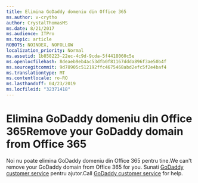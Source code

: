 ```yaml
---
title: Elimina GoDaddy domeniu din Office 365
ms.author: v-crytho
author: CrystalThomasMS
ms.date: 8/21/2017
ms.audience: ITPro
ms.topic: article
ROBOTS: NOINDEX, NOFOLLOW
localization_priority: Normal
ms.assetid: 1b858223-22ec-4c9d-9cda-5f4418060c5e
ms.openlocfilehash: 8deaeb9eb4ac53dfb0f81167ddda896f3ae50b4f
ms.sourcegitcommit: 9d78905c512192ffc4675468abd2efc5f2e4baf4
ms.translationtype: MT
ms.contentlocale: ro-RO
ms.lasthandoff: 04/23/2019
ms.locfileid: "32371418"
---
```

# <a name="remove-your-godaddy-domain-from-office-365"></a><span data-ttu-id="46c6d-102">Elimina GoDaddy domeniu din Office 365</span><span class="sxs-lookup"><span data-stu-id="46c6d-102">Remove your GoDaddy domain from Office 365</span></span>

<span data-ttu-id="46c6d-103">Noi nu poate elimina GoDaddy domeniu din Office 365 pentru tine.</span><span class="sxs-lookup"><span data-stu-id="46c6d-103">We can't remove your GoDaddy domain from Office 365 for you.</span></span> <span data-ttu-id="46c6d-104">Sunati [GoDaddy customer service](https://www.godaddy.com/contact-us.aspx.aspx) pentru ajutor.</span><span class="sxs-lookup"><span data-stu-id="46c6d-104">Call [GoDaddy customer service](https://www.godaddy.com/contact-us.aspx.aspx) for help.</span></span> 
  

